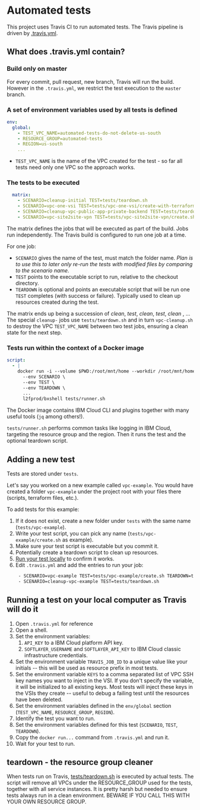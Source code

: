 # Automated tests

This project uses Travis CI to run automated tests. The Travis pipeline is driven by [.travis.yml](.travis.yml).

## What does .travis.yml contain?

### Build only on master

For every commit, pull request, new branch, Travis will run the build. However in the `.travis.yml`, we restrict the test execution to the `master` branch.

### A set of environment variables used by all tests is defined

```yml
env:
  global:
    - TEST_VPC_NAME=automated-tests-do-not-delete-us-south
    - RESOURCE_GROUP=automated-tests
    - REGION=us-south
    ...
```

* `TEST_VPC_NAME` is the name of the VPC created for the test - so far all tests need only one VPC so the approach works.

### The tests to be executed

```yml
  matrix:
    - SCENARIO=cleanup-initial TEST=tests/teardown.sh
    - SCENARIO=vpc-one-vsi TEST=tests/vpc-one-vsi/create-with-terraform.sh
    - SCENARIO=cleanup-vpc-public-app-private-backend TEST=tests/teardown.sh
    - SCENARIO=vpc-site2site-vpn TEST=tests/vpc-site2site-vpn/create.sh TEARDOWN=tests/vpc-site2site-vpn/teardown.sh
```

The matrix defines the jobs that will be executed as part of the build. Jobs run independently. The Travis build is configured to run one job at a time.

For one job:
* `SCENARIO` gives the name of the test, must match the folder name. _Plan is to use this to later only re-run the tests with modified files by comparing to the scenario name._
* `TEST` points to the executable script to run, relative to the checkout directory.
* `TEARDOWN` is optional and points an executable script that will be run one `TEST` completes (with success or failure). Typically used to clean up resources created during the test.

The matrix ends up being a succession of _clean_, _test_, _clean_, _test_, _clean_ , ... The special `cleanup-` jobs use `tests/teardown.sh` and in turn `vpc-cleanup.sh` to destroy the VPC `TEST_VPC_NAME` between two test jobs, ensuring a clean state for the next step.

### Tests run within the context of a Docker image

```yml
script:
  - |
    docker run -i --volume $PWD:/root/mnt/home --workdir /root/mnt/home \
      --env SCENARIO \
      --env TEST \
      --env TEARDOWN \
      ...
      l2fprod/bxshell tests/runner.sh
```

The Docker image contains IBM Cloud CLI and plugins together with many useful tools (`jq` among others!).

`tests/runner.sh` performs common tasks like logging in IBM Cloud, targeting the resource group and the region. Then it runs the test and the optional teardown script.

## Adding a new test

Tests are stored under `tests`.

Let's say you worked on a new example called `vpc-example`. You would have created a folder `vpc-example` under the project root with your files there (scripts, terraform files, etc.).

To add tests for this example:
1. If it does not exist, create a new folder under `tests` with the same name (`tests/vpc-example`).
1. Write your test script, you can pick any name (`tests/vpc-example/create.sh` as example).
1. Make sure your test script is executable but you commit it.
1. Potentially create a teardown script to clean up resources.
1. [Run your test locally](#runlocal) to confirm it works.
1. Edit `.travis.yml` and add the entries to run your job:
   ```sh
    - SCENARIO=vpc-example TEST=tests/vpc-example/create.sh TEARDOWN=tests/vpc-example/teardown.sh
    - SCENARIO=cleanup-vpc-example TEST=tests/teardown.sh
   ```

## <a name="runlocal"></a>Running a test on your local computer as Travis will do it

1. Open `.travis.yml` for reference
1. Open a shell.
1. Set the environment variables:
   1. `API_KEY` to a IBM Cloud platform API key.
   1. `SOFTLAYER_USERNAME` and `SOFTLAYER_API_KEY` to IBM Cloud classic infrastructure credentials.
1. Set the environment variable `TRAVIS_JOB_ID` to a unique value like your initials -- this will be used as resource prefix in most tests.
1. Set the environment variable `KEYS` to a comma separated list of VPC SSH key names you want to inject in the VSI. If you don't specify the variable, it will be initialized to all existing keys. Most tests will inject these keys in the VSIs they create -- useful to debug a failing test until the resources have been deleted.
1. Set the environment variables defined in the `env/global` section (`TEST_VPC_NAME`, `RESOURCE_GROUP`, `REGION`).
1. Identify the test you want to run.
1. Set the environment variables defined for this test (`SCENARIO`, `TEST`, `TEARDOWN`).
1. Copy the `docker run...` command from `.travis.yml` and run it.
1. Wait for your test to run.

## teardown - the resource group cleaner

When tests run on Travis, [tests/teardown.sh](tests/teardown.sh) is executed by actual tests. The script will remove all VPCs under the RESOURCE_GROUP used for the tests, together with all service instances. It is pretty harsh but needed to ensure tests always run in a clean environment. BEWARE IF YOU CALL THIS WITH YOUR OWN RESOURCE GROUP.